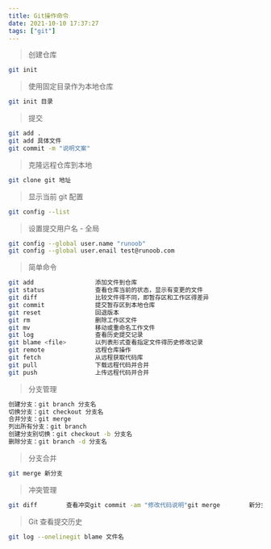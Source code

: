 ```yaml
---
title: Git操作命令
date: 2021-10-10 17:37:27
tags: ["git"]
---
```


> 创建仓库

```bash
git init
```

> 使用固定目录作为本地仓库

```bash
git init 目录
```

> 提交

```bash
git add .
git add 具体文件
git commit -m "说明文案"
```

<!--more-->

> 克隆远程仓库到本地

```bash
git clone git 地址
```

> 显示当前 git 配置

```bash
git config --list
```

> 设置提交用户名 - 全局

```bash
git config --global user.name "runoob"
git config --global user.enail test@runoob.com
```

> 简单命令

```bash
git add 				添加文件到仓库
git status				查看仓库当前的状态，显示有变更的文件
git diff				比较文件得不同，即暂存区和工作区得差异
git commit				提交暂存区到本地仓库
git reset				回退版本
git rm					删除工作区文件
git mv					移动或重命名工作文件
git log					查看历史提交记录
git blame <file> 		以列表形式查看指定文件得历史修改记录
git remote				远程仓库操作
git fetch				从远程获取代码库
git pull				下载远程代码并合并
git push				上传远程代码并合并
```

> 分支管理

```bash
创建分支：git branch 分支名
切换分支：git checkout 分支名
合并分支：git merge
列出所有分支：git branch
创建分支别切换：git checkout -b 分支名
删除分支：git branch -d 分支名
```

> 分支合并

```bash
git merge 新分支
```

> 冲突管理

```bash
git diff		查看冲突git commit -am "修改代码说明"git merge 		新分支名cat 冲突文件名手动修改后git status -sgit add 冲突文件名git commit 提交
```

> Git 查看提交历史

```bash
git log --onelinegit blame 文件名
```





